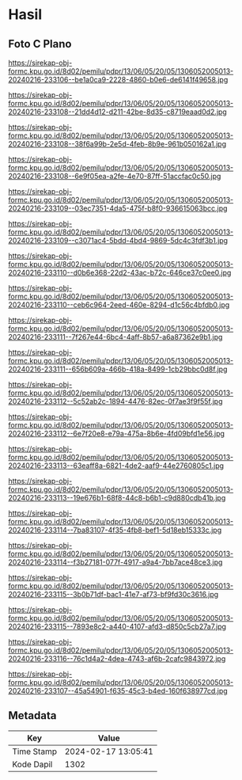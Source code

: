 # Hasil

## Foto C Plano

https://sirekap-obj-formc.kpu.go.id/8d02/pemilu/pdpr/13/06/05/20/05/1306052005013-20240216-233106--be1a0ca9-2228-4860-b0e6-de6141f49658.jpg

https://sirekap-obj-formc.kpu.go.id/8d02/pemilu/pdpr/13/06/05/20/05/1306052005013-20240216-233108--21dd4d12-d211-42be-8d35-c8719eaad0d2.jpg

https://sirekap-obj-formc.kpu.go.id/8d02/pemilu/pdpr/13/06/05/20/05/1306052005013-20240216-233108--38f6a99b-2e5d-4feb-8b9e-961b050162a1.jpg

https://sirekap-obj-formc.kpu.go.id/8d02/pemilu/pdpr/13/06/05/20/05/1306052005013-20240216-233108--6e9f05ea-a2fe-4e70-87ff-51accfac0c50.jpg

https://sirekap-obj-formc.kpu.go.id/8d02/pemilu/pdpr/13/06/05/20/05/1306052005013-20240216-233109--03ec7351-4da5-475f-b8f0-936615063bcc.jpg

https://sirekap-obj-formc.kpu.go.id/8d02/pemilu/pdpr/13/06/05/20/05/1306052005013-20240216-233109--c3071ac4-5bdd-4bd4-9869-5dc4c3fdf3b1.jpg

https://sirekap-obj-formc.kpu.go.id/8d02/pemilu/pdpr/13/06/05/20/05/1306052005013-20240216-233110--d0b6e368-22d2-43ac-b72c-646ce37c0ee0.jpg

https://sirekap-obj-formc.kpu.go.id/8d02/pemilu/pdpr/13/06/05/20/05/1306052005013-20240216-233110--ceb6c964-2eed-460e-8294-d1c56c4bfdb0.jpg

https://sirekap-obj-formc.kpu.go.id/8d02/pemilu/pdpr/13/06/05/20/05/1306052005013-20240216-233111--7f267e44-6bc4-4aff-8b57-a6a87362e9b1.jpg

https://sirekap-obj-formc.kpu.go.id/8d02/pemilu/pdpr/13/06/05/20/05/1306052005013-20240216-233111--656b609a-466b-418a-8499-1cb29bbc0d8f.jpg

https://sirekap-obj-formc.kpu.go.id/8d02/pemilu/pdpr/13/06/05/20/05/1306052005013-20240216-233112--5c52ab2c-1894-4476-82ec-0f7ae3f9f55f.jpg

https://sirekap-obj-formc.kpu.go.id/8d02/pemilu/pdpr/13/06/05/20/05/1306052005013-20240216-233112--6e7f20e8-e79a-475a-8b6e-4fd09bfd1e56.jpg

https://sirekap-obj-formc.kpu.go.id/8d02/pemilu/pdpr/13/06/05/20/05/1306052005013-20240216-233113--63eaff8a-6821-4de2-aaf9-44e2760805c1.jpg

https://sirekap-obj-formc.kpu.go.id/8d02/pemilu/pdpr/13/06/05/20/05/1306052005013-20240216-233113--19e676b1-68f8-44c8-b6b1-c9d880cdb41b.jpg

https://sirekap-obj-formc.kpu.go.id/8d02/pemilu/pdpr/13/06/05/20/05/1306052005013-20240216-233114--7ba83107-4f35-4fb8-bef1-5d18eb15333c.jpg

https://sirekap-obj-formc.kpu.go.id/8d02/pemilu/pdpr/13/06/05/20/05/1306052005013-20240216-233114--f3b27181-077f-4917-a9a4-7bb7ace48ce3.jpg

https://sirekap-obj-formc.kpu.go.id/8d02/pemilu/pdpr/13/06/05/20/05/1306052005013-20240216-233115--3b0b71df-bac1-41e7-af73-bf9fd30c3616.jpg

https://sirekap-obj-formc.kpu.go.id/8d02/pemilu/pdpr/13/06/05/20/05/1306052005013-20240216-233115--7893e8c2-a440-4107-afd3-d850c5cb27a7.jpg

https://sirekap-obj-formc.kpu.go.id/8d02/pemilu/pdpr/13/06/05/20/05/1306052005013-20240216-233116--76c1d4a2-4dea-4743-af6b-2cafc9843972.jpg

https://sirekap-obj-formc.kpu.go.id/8d02/pemilu/pdpr/13/06/05/20/05/1306052005013-20240216-233107--45a54901-f635-45c3-b4ed-160f638977cd.jpg


## Metadata

| Key        | Value               |
| ---------- | ------------------- |
| Time Stamp | 2024-02-17 13:05:41 |
| Kode Dapil | 1302                |



